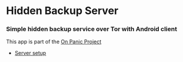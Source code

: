 # Hidden Backup Server

### Simple hidden backup service over Tor with Android client

This app is part of the [On Panic Project](https://onpanic.github.io/)

- [Server setup](https://github.com/OnPanic/HiddenBackup-Server/wiki)
